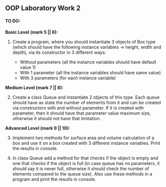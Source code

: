 ## OOP Laboratory Work 2

#### TO DO:


**Basic Level (mark 5 || 6):**

1. Create a program, where you should instantiate 3 objects of Box type (which should have the following instance variables -> height, width and depth), via its constructor in 3 different ways:

   * Without parameters (all the instance variables should have default value 1)
   * With 1 parameter (all the instance variables should have same value)
   * With 3 parameters (for each instance variable)
  

**Medium Level (mark 7 || 8):**

2. Create a class Queue and instantiate 2 objects of this type. Each queue should have as state the number of elements from it and can be created via constructors with and without parameter. If it is created with parameter, then it should have that parameter value maximum size, otherwise it should not have that limitation.
    


**Advanced Level (mark 9 || 10):**

3. Implement two methods for surface area and volume calculation of a box and use it on a box created with 3 different instance variables. Print the results in console.

4. In class Queue add a method for that checks if the object is empty and one that checks if the object is full (in case queue has no parameters, it should say it is never full, otherwise it should check the number of elements compared to the queue size). Also use these methods in a program and print the results in console.




  
